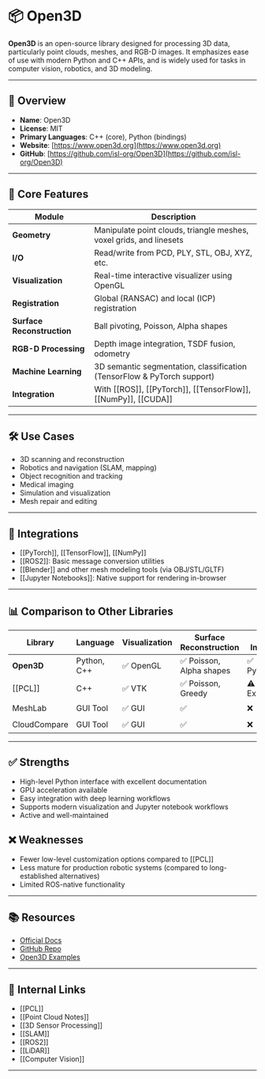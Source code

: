 # 📦 Open3D

**Open3D** is an open-source library designed for processing 3D data, particularly point clouds, meshes, and RGB-D images. It emphasizes ease of use with modern Python and C++ APIs, and is widely used for tasks in computer vision, robotics, and 3D modeling.

---

## 📖 Overview

- **Name**: Open3D
- **License**: MIT
- **Primary Languages**: C++ (core), Python (bindings)
- **Website**: [https://www.open3d.org](https://www.open3d.org)
- **GitHub**: [https://github.com/isl-org/Open3D](https://github.com/isl-org/Open3D)

---

## 🧠 Core Features

| Module             | Description                                                                 |
|--------------------|-----------------------------------------------------------------------------|
| **Geometry**        | Manipulate point clouds, triangle meshes, voxel grids, and linesets         |
| **I/O**             | Read/write from PCD, PLY, STL, OBJ, XYZ, etc.                               |
| **Visualization**   | Real-time interactive visualizer using OpenGL                               |
| **Registration**    | Global (RANSAC) and local (ICP) registration                                |
| **Surface Reconstruction** | Ball pivoting, Poisson, Alpha shapes                              |
| **RGB-D Processing** | Depth image integration, TSDF fusion, odometry                          |
| **Machine Learning** | 3D semantic segmentation, classification (TensorFlow & PyTorch support) |
| **Integration**     | With [[ROS]], [[PyTorch]], [[TensorFlow]], [[NumPy]], [[CUDA]]             |

---

## 🛠️ Use Cases

- 3D scanning and reconstruction
- Robotics and navigation (SLAM, mapping)
- Object recognition and tracking
- Medical imaging
- Simulation and visualization
- Mesh repair and editing

---

## 🔌 Integrations

- [[PyTorch]], [[TensorFlow]], [[NumPy]]
- [[ROS2]]: Basic message conversion utilities
- [[Blender]] and other mesh modeling tools (via OBJ/STL/GLTF)
- [[Jupyter Notebooks]]: Native support for rendering in-browser

---

## 📊 Comparison to Other Libraries

| Library          | Language      | Visualization | Surface Reconstruction | ML Integration | GPU Support | Usability |
|------------------|---------------|----------------|--------------------------|----------------|--------------|-----------|
| **Open3D**       | Python, C++   | ✅ OpenGL      | ✅ Poisson, Alpha shapes | ✅ PyTorch/TF  | ✅ CUDA      | ⭐⭐⭐⭐⭐     |
| [[PCL]]          | C++           | ✅ VTK         | ✅ Poisson, Greedy       | ⚠️ Experimental| ⚠️ Limited   | ⭐⭐⭐       |
| MeshLab          | GUI Tool      | ✅ GUI         | ✅                       | ❌             | ❌           | ⭐⭐⭐⭐      |
| CloudCompare     | GUI Tool      | ✅ GUI         | ✅                       | ❌             | ❌           | ⭐⭐⭐⭐      |

---

## ✅ Strengths

- High-level Python interface with excellent documentation
- GPU acceleration available
- Easy integration with deep learning workflows
- Supports modern visualization and Jupyter notebook workflows
- Active and well-maintained

## ❌ Weaknesses

- Fewer low-level customization options compared to [[PCL]]
- Less mature for production robotic systems (compared to long-established alternatives)
- Limited ROS-native functionality

---

## 📚 Resources

- [Official Docs](https://www.open3d.org/docs/)
- [GitHub Repo](https://github.com/isl-org/Open3D)
- [Open3D Examples](https://github.com/isl-org/Open3D/tree/master/examples)

---

## 🔗 Internal Links

- [[PCL]]
- [[Point Cloud Notes]]
- [[3D Sensor Processing]]
- [[SLAM]]
- [[ROS2]]
- [[LiDAR]]
- [[Computer Vision]]

---
